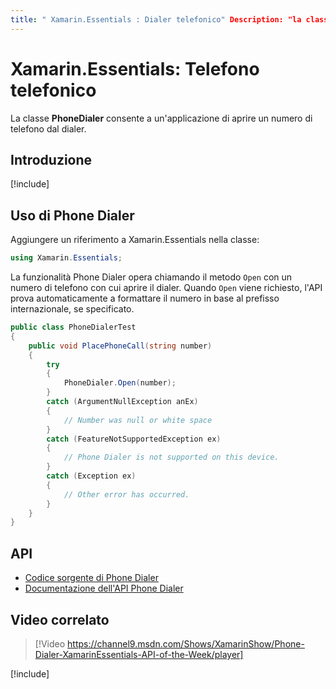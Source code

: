```yaml
---
title: " Xamarin.Essentials : Dialer telefonico" Description: "la classe PhoneDialer in Xamarin.Essentials consente a un'applicazione di aprire un numero di telefono nel dialer" ms. AssetID: E7457942-4D7B-4195-A2FF-417919B9537F Author: jamesmontemagno ms. Custom: video ms. Author: Jamont ms. date: 07/02/2019 no-loc: [ Xamarin.Forms , Xamarin.Essentials ]
---
```


# <a name="xamarinessentials-phone-dialer"></a>Xamarin.Essentials: Telefono telefonico

La classe **PhoneDialer** consente a un'applicazione di aprire un numero di telefono dal dialer.

## <a name="get-started"></a>Introduzione

[!include[](~/essentials/includes/get-started.md)]

## <a name="using-phone-dialer"></a>Uso di Phone Dialer

Aggiungere un riferimento a Xamarin.Essentials nella classe:

```csharp
using Xamarin.Essentials;
```

La funzionalità Phone Dialer opera chiamando il metodo `Open` con un numero di telefono con cui aprire il dialer. Quando `Open` viene richiesto, l'API prova automaticamente a formattare il numero in base al prefisso internazionale, se specificato.

```csharp
public class PhoneDialerTest
{
    public void PlacePhoneCall(string number)
    {
        try
        {
            PhoneDialer.Open(number);
        }
        catch (ArgumentNullException anEx)
        {
            // Number was null or white space
        }
        catch (FeatureNotSupportedException ex)
        {
            // Phone Dialer is not supported on this device.
        }
        catch (Exception ex)
        {
            // Other error has occurred.
        }
    }
}
```

## <a name="api"></a>API

- [Codice sorgente di Phone Dialer](https://github.com/xamarin/Essentials/tree/master/Xamarin.Essentials/PhoneDialer)
- [Documentazione dell'API Phone Dialer](xref:Xamarin.Essentials.PhoneDialer)

## <a name="related-video"></a>Video correlato

> [!Video https://channel9.msdn.com/Shows/XamarinShow/Phone-Dialer-XamarinEssentials-API-of-the-Week/player]

[!include[](~/essentials/includes/xamarin-show-essentials.md)]
